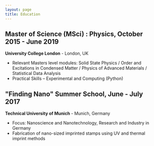 ```yaml
---
layout: page
title: Education
---
```


## Master of Science (MSci) : Physics, October 2015 - June 2019  
**University College London** - London, UK  
- Relevant Masters level modules: Solid State Physics / Order and Excitations in Condensed Matter / Physics of Advanced Materials / Statistical Data Analysis
- Practical Skills – Experimental and Computing (Python)

## "Finding Nano" Summer School, June - July 2017  
**Technical University of Munich** - Munich, Germany  
- Focus: Nanoscience and Nanotechnology, Research and Industry in Germany
- Fabrication of nano-sized imprinted stamps using UV and thermal imprint methods
